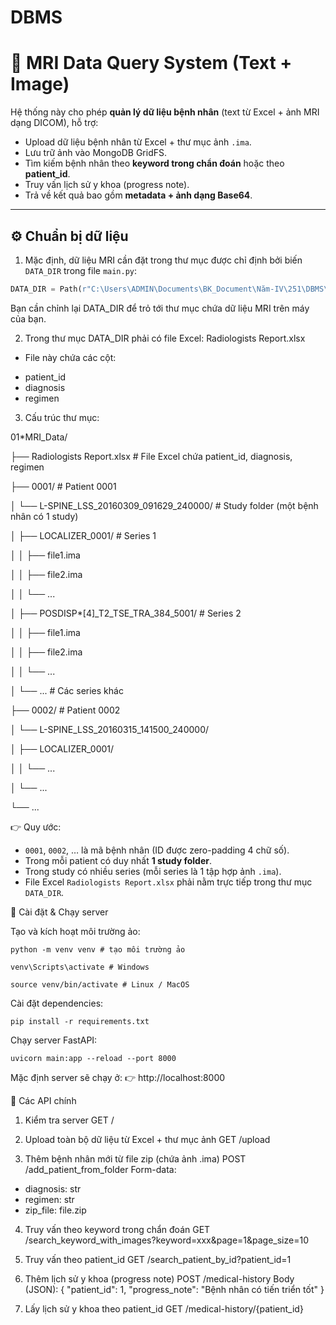 # DBMS

# 🧬 MRI Data Query System (Text + Image)

Hệ thống này cho phép **quản lý dữ liệu bệnh nhân** (text từ Excel + ảnh MRI dạng DICOM), hỗ trợ:

- Upload dữ liệu bệnh nhân từ Excel + thư mục ảnh `.ima`.
- Lưu trữ ảnh vào MongoDB GridFS.
- Tìm kiếm bệnh nhân theo **keyword trong chẩn đoán** hoặc theo **patient_id**.
- Truy vấn lịch sử y khoa (progress note).
- Trả về kết quả bao gồm **metadata + ảnh dạng Base64**.

---

## ⚙️ Chuẩn bị dữ liệu

1. Mặc định, dữ liệu MRI cần đặt trong thư mục được chỉ định bởi biến `DATA_DIR` trong file `main.py`:

```python
DATA_DIR = Path(r"C:\Users\ADMIN\Documents\BK_Document\Năm-IV\251\DBMS\EW\Clone\01_MRI_Data")
```

Bạn cần chỉnh lại DATA_DIR để trỏ tới thư mục chứa dữ liệu MRI trên máy của bạn.

2. Trong thư mục DATA_DIR phải có file Excel: Radiologists Report.xlsx

- File này chứa các cột:

* patient_id
* diagnosis
* regimen

3. Cấu trúc thư mục:

01*MRI_Data/

├── Radiologists Report.xlsx # File Excel chứa patient_id, diagnosis, regimen

├── 0001/ # Patient 0001

│ └── L-SPINE_LSS_20160309_091629_240000/ # Study folder (một bệnh nhân có 1 study)

│ ├── LOCALIZER_0001/ # Series 1

│ │ ├── file1.ima

│ │ ├── file2.ima

│ │ └── ...

│ ├── POSDISP*[4]\_T2_TSE_TRA_384_5001/ # Series 2

│ │ ├── file1.ima

│ │ ├── file2.ima

│ │ └── ...

│ └── ... # Các series khác

├── 0002/ # Patient 0002

│ └── L-SPINE_LSS_20160315_141500_240000/

│ ├── LOCALIZER_0001/

│ │ └── ...

│ └── ...

└── ...

👉 Quy ước:

- `0001`, `0002`, … là mã bệnh nhân (ID được zero-padding 4 chữ số).
- Trong mỗi patient có duy nhất **1 study folder**.
- Trong study có nhiều series (mỗi series là 1 tập hợp ảnh `.ima`).
- File Excel `Radiologists Report.xlsx` phải nằm trực tiếp trong thư mục `DATA_DIR`.

🚀 Cài đặt & Chạy server

Tạo và kích hoạt môi trường ảo:

`python -m venv venv # tạo môi trường ảo`

`venv\Scripts\activate # Windows`

`source venv/bin/activate # Linux / MacOS`

Cài đặt dependencies:

`pip install -r requirements.txt`

Chạy server FastAPI:

`uvicorn main:app --reload --port 8000`

Mặc định server sẽ chạy ở:
👉 http://localhost:8000

📡 Các API chính

1. Kiểm tra server
   GET /

2. Upload toàn bộ dữ liệu từ Excel + thư mục ảnh
   GET /upload

3. Thêm bệnh nhân mới từ file zip (chứa ảnh .ima)
   POST /add_patient_from_folder
   Form-data:

- diagnosis: str
- regimen: str
- zip_file: file.zip

4. Truy vấn theo keyword trong chẩn đoán
   GET /search_keyword_with_images?keyword=xxx&page=1&page_size=10

5. Truy vấn theo patient_id
   GET /search_patient_by_id?patient_id=1

6. Thêm lịch sử y khoa (progress note)
   POST /medical-history
   Body (JSON):
   {
   "patient_id": 1,
   "progress_note": "Bệnh nhân có tiến triển tốt"
   }

7. Lấy lịch sử y khoa theo patient_id
   GET /medical-history/{patient_id}
